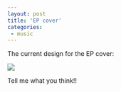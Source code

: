 ```yaml
---
layout: post
title: 'EP cover'
categories:
 - music
---
```



The current design for the EP cover:



<img src="images/july_2003/blackback_upright.png" />



Tell me what you think!!
